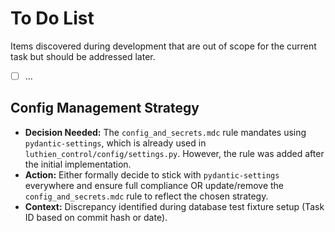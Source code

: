 # To Do List

Items discovered during development that are out of scope for the current task but should be addressed later.

- [ ] ...

## Config Management Strategy
- **Decision Needed:** The `config_and_secrets.mdc` rule mandates using `pydantic-settings`, which is already used in `luthien_control/config/settings.py`. However, the rule was added after the initial implementation. 
- **Action:** Either formally decide to stick with `pydantic-settings` everywhere and ensure full compliance OR update/remove the `config_and_secrets.mdc` rule to reflect the chosen strategy.
- **Context:** Discrepancy identified during database test fixture setup (Task ID based on commit hash or date).

